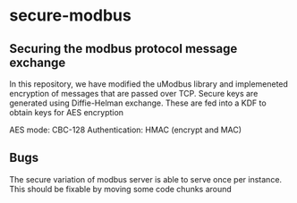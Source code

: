 # secure-modbus

## Securing the modbus protocol message exchange

In this repository, we have modified the uModbus library and implemeneted encryption of messages that are passed over TCP.
Secure keys are generated using Diffie-Helman exchange. These are fed into a KDF to obtain keys for AES encryption

AES mode: CBC-128
Authentication: HMAC  (encrypt and MAC)

## Bugs
The secure variation of modbus server is able to serve once per instance. This should be fixable by moving some code chunks around

